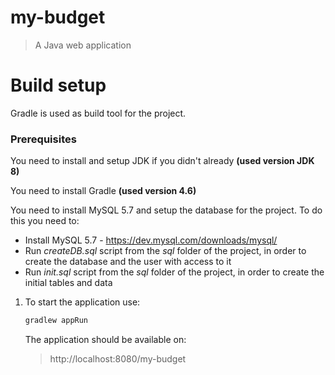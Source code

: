 # my-budget

> A Java web application

# Build setup

Gradle is used as build tool for the project.

### Prerequisites

You need to install and setup JDK if you didn't already **(used version JDK 8)**

You need to install Gradle **(used version 4.6)**

You need to install MySQL 5.7 and setup the database for the project. To do this you need to:

- Install MySQL 5.7 - https://dev.mysql.com/downloads/mysql/
- Run *createDB.sql* script from the *sql* folder of the project, in order to create the database and the user with access to it
- Run *init.sql* script from the *sql* folder of the project, in order to create the initial tables and data

1. To start the application use:
    ``` bash
    gradlew appRun
    ```
    The application should be available on: 
    > http://localhost:8080/my-budget